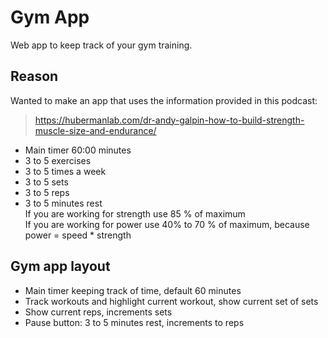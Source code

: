 # Gym App
Web app to keep track of your gym training.

## Reason
Wanted to make an app that uses the information provided in this podcast:
>https://hubermanlab.com/dr-andy-galpin-how-to-build-strength-muscle-size-and-endurance/
- Main timer 60:00 minutes<br/>
- 3 to 5 exercises<br/>
- 3 to 5 times a week<br/>
- 3 to 5 sets<br/>
- 3 to 5 reps<br/>
- 3 to 5 minutes rest<br/>
If you are working for strength use 85 % of maximum<br/>
If you are working for power use 40% to 70 % of maximum, because power = speed * strength

## Gym app layout
- Main timer keeping track of time, default 60 minutes
- Track workouts and highlight current workout, show current set of sets
- Show current reps, increments sets
- Pause button: 3 to 5 minutes rest, increments to reps
